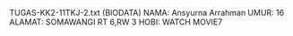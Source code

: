 TUGAS-KK2-11TKJ-2.txt
(BIODATA)
NAMA: Ansyurna Arrahman 
UMUR: 16
ALAMAT: SOMAWANGI RT 6,RW 3
HOBI: WATCH MOVIE7
